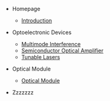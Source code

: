 - Homepage

  - [Introduction](Homepage/Intro)

- Optoelectronic Devices

  - [Multimode Interference](OptoelectronicDevices/MMI.md)
  - [Semiconductor Optical Amplifier](OptoelectronicDevices/SemiconductorOpticalAmplifier.md)
  - [Tunable Lasers](OptoelectronicDevices/TunableLasers.md)

- Optical Module

  - [Optical Module](OpticalModule/OpticalModule.md)

- Zzzzzzz